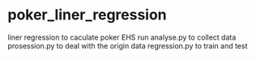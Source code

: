 # poker_liner_regression
liner regression to caculate poker EHS
run
analyse.py to collect data
prosession.py to deal with the origin data
regression.py to train and test
